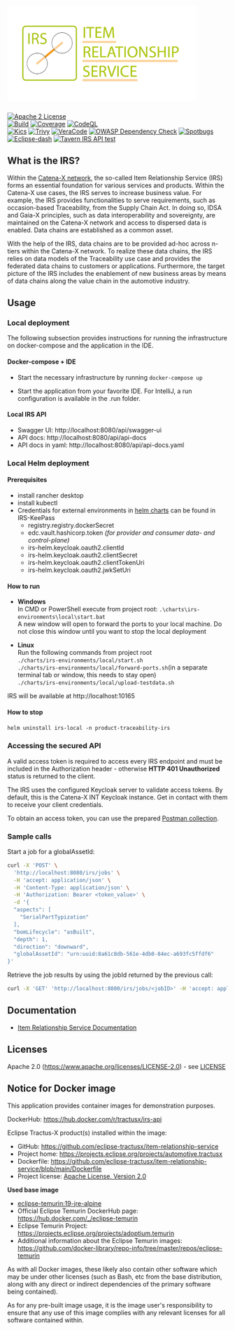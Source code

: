 # ![Item Relationship Service (IRS)](logo.png)

[![Apache 2 License](https://img.shields.io/badge/License-Apache_2.0-blue.svg)](https://github.com/eclipse-tractusx/item-relationship-service/blob/main/LICENSE)  
[![Build](https://github.com/eclipse-tractusx/item-relationship-service/actions/workflows/irs-build.yml/badge.svg)](https://github.com/eclipse-tractusx/item-relationship-service/actions/workflows/irs-build.yml)
[![Coverage](https://sonarcloud.io/api/project_badges/measure?project=eclipse-tractusx_item-relationship-service&metric=coverage)](https://sonarcloud.io/summary/new_code?id=eclipse-tractusx_item-relationship-service)
[![CodeQL](https://github.com/eclipse-tractusx/item-relationship-service/actions/workflows/codeql.yml/badge.svg)](https://github.com/eclipse-tractusx/item-relationship-service/actions/workflows/codeql.yml)  
[![Kics](https://github.com/eclipse-tractusx/item-relationship-service/actions/workflows/kics.yml/badge.svg)](https://github.com/eclipse-tractusx/item-relationship-service/actions/workflows/kics.yml)
[![Trivy](https://github.com/eclipse-tractusx/item-relationship-service/actions/workflows/trivy.yml/badge.svg)](https://github.com/eclipse-tractusx/item-relationship-service/actions/workflows/trivy.yml)
[![VeraCode](https://github.com/eclipse-tractusx/item-relationship-service/actions/workflows/veracode.yaml/badge.svg)](https://github.com/eclipse-tractusx/item-relationship-service/actions/workflows/veracode.yaml)
[![OWASP Dependency Check](https://github.com/eclipse-tractusx/item-relationship-service/actions/workflows/owasp.yml/badge.svg)](https://github.com/eclipse-tractusx/item-relationship-service/actions/workflows/owasp.yml)
[![Spotbugs](https://github.com/eclipse-tractusx/item-relationship-service/actions/workflows/spotbugs.yml/badge.svg)](https://github.com/eclipse-tractusx/item-relationship-service/actions/workflows/spotbugs.yml)
[![Eclipse-dash](https://github.com/eclipse-tractusx/item-relationship-service/actions/workflows/eclipse-dash.yml/badge.svg)](https://github.com/eclipse-tractusx/item-relationship-service/actions/workflows/eclipse-dash.yml)
[![Tavern IRS API test](https://github.com/catenax-ng/tx-item-relationship-service/actions/workflows/tavern.yml/badge.svg)](https://github.com/catenax-ng/tx-item-relationship-service/actions/workflows/tavern.yml)   

## What is the IRS?

Within the [Catena-X network](https://catena-x.net/), the so-called Item Relationship Service (IRS) forms an essential 
foundation for various services and products. Within the Catena-X use cases, the IRS serves to increase business value.
For example, the IRS provides functionalities to serve requirements, such as occasion-based Traceability, 
from the Supply Chain Act. In doing so, IDSA and Gaia-X principles, such as data interoperability and sovereignty, are 
maintained on the Catena-X network and access to dispersed data is enabled. Data chains are established as a common asset.

With the help of the IRS, data chains are to be provided ad-hoc across n-tiers within the Catena-X network. 
To realize these data chains, the IRS relies on data models of the Traceability use case and provides the federated 
data chains to customers or applications. Furthermore, the target picture of the IRS includes the enablement of new 
business areas by means of data chains along the value chain in the automotive industry.

## Usage

### Local deployment

The following subsection provides instructions for running the infrastructure on docker-compose and the application in the IDE.

#### Docker-compose + IDE

- Start the necessary infrastructure by running `docker-compose up`

- Start the application from your favorite IDE. For IntelliJ, a run configuration is available in the .run folder.

#### Local IRS API

- Swagger UI: http://localhost:8080/api/swagger-ui
- API docs: http://localhost:8080/api/api-docs
- API docs in yaml:  http://localhost:8080/api/api-docs.yaml

### Local Helm deployment

#### Prerequisites

- install rancher desktop
- install kubectl
- Credentials for external environments in [helm charts](charts/irs-environments/local/values.yaml) can be found in
  IRS-KeePass
  - registry.registry.dockerSecret
  - edc.vault.hashicorp.token _(for provider and consumer data- and control-plane)_
  - irs-helm.keycloak.oauth2.clientId
  - irs-helm.keycloak.oauth2.clientSecret
  - irs-helm.keycloak.oauth2.clientTokenUri
  - irs-helm.keycloak.oauth2.jwkSetUri

#### How to run

- **Windows**  
  In CMD or PowerShell execute from project root: `.\charts\irs-environments\local\start.bat`  
  A new window will open to forward the ports to your local machine.
  Do not close this window until you want to stop the local deployment

- **Linux**  
  Run the following commands from project root  
  `./charts/irs-environments/local/start.sh`  
  `./charts/irs-environments/local/forward-ports.sh`(in a separate terminal tab or window, this needs to stay open)  
  `./charts/irs-environments/local/upload-testdata.sh`

IRS will be available at http://localhost:10165

#### How to stop

`helm uninstall irs-local -n product-traceability-irs`

### Accessing the secured API

A valid access token is required to access every IRS endpoint and must be included in the Authorization header -
otherwise **HTTP 401 Unauthorized** status is returned to the client.

The IRS uses the configured Keycloak server to validate access tokens. By default, this is the Catena-X INT Keycloak
instance. Get in contact with them to receive your client credentials.

To obtain an access token, you can use the
prepared [Postman collection](./testing/IRS%20DEMO%20Collection.postman_collection.json).

### Sample calls

Start a job for a globalAssetId:

```bash
curl -X 'POST' \
  'http://localhost:8080/irs/jobs' \
  -H 'accept: application/json' \
  -H 'Content-Type: application/json' \
  -H 'Authorization: Bearer <token_value>' \
  -d '{
  "aspects": [
    "SerialPartTypization"
  ],
  "bomLifecycle": "asBuilt",
  "depth": 1,
  "direction": "downward",
  "globalAssetId": "urn:uuid:8a61c8db-561e-4db0-84ec-a693fc5ffdf6"
}'
```

Retrieve the job results by using the jobId returned by the previous call:
```bash
curl -X 'GET' 'http://localhost:8080/irs/jobs/<jobID>' -H 'accept: application/json' -H 'Authorization: Bearer <token_value>'
```

## Documentation

- [Item Relationship Service Documentation](https://eclipse-tractusx.github.io/item-relationship-service/docs/)

## Licenses

Apache 2.0 (https://www.apache.org/licenses/LICENSE-2.0) - see [LICENSE](./LICENSE)

## Notice for Docker image
This application provides container images for demonstration purposes.

DockerHub: https://hub.docker.com/r/tractusx/irs-api

Eclipse Tractus-X product(s) installed within the image:

- GitHub: https://github.com/eclipse-tractusx/item-relationship-service
- Project home: https://projects.eclipse.org/projects/automotive.tractusx
- Dockerfile: https://github.com/eclipse-tractusx/item-relationship-service/blob/main/Dockerfile
- Project license: [Apache License, Version 2.0](https://github.com/eclipse-tractusx/item-relationship-service/blob/main/LICENSE)

**Used base image**
- [eclipse-temurin:19-jre-alpine](https://github.com/adoptium/containers)
- Official Eclipse Temurin DockerHub page: https://hub.docker.com/_/eclipse-temurin  
- Eclipse Temurin Project: https://projects.eclipse.org/projects/adoptium.temurin  
- Additional information about the Eclipse Temurin images: https://github.com/docker-library/repo-info/tree/master/repos/eclipse-temurin

As with all Docker images, these likely also contain other software which may be under other licenses (such as Bash, etc from the base distribution, along with any direct or indirect dependencies of the primary software being contained).

As for any pre-built image usage, it is the image user's responsibility to ensure that any use of this image complies with any relevant licenses for all software contained within.